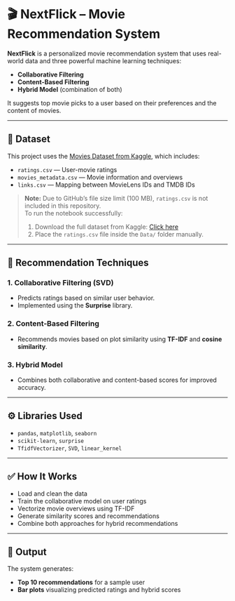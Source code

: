 # 🎬 NextFlick – Movie Recommendation System

**NextFlick** is a personalized movie recommendation system that uses real-world data and three powerful machine learning techniques:

- **Collaborative Filtering**
- **Content-Based Filtering**
- **Hybrid Model** (combination of both)

It suggests top movie picks to a user based on their preferences and the content of movies.

---

## 📁 Dataset

This project uses the [Movies Dataset from Kaggle](https://www.kaggle.com/datasets/rounakbanik/the-movies-dataset), which includes:

- `ratings.csv` — User-movie ratings  
- `movies_metadata.csv` — Movie information and overviews  
- `links.csv` — Mapping between MovieLens IDs and TMDB IDs  

> **Note:** Due to GitHub’s file size limit (100 MB), `ratings.csv` is not included in this repository.  
> To run the notebook successfully:
> 1. Download the full dataset from Kaggle: [Click here](https://www.kaggle.com/datasets/rounakbanik/the-movies-dataset)
> 2. Place the `ratings.csv` file inside the `Data/` folder manually.

---

## 🧠 Recommendation Techniques

### 1. Collaborative Filtering (SVD)
- Predicts ratings based on similar user behavior.
- Implemented using the **Surprise** library.

### 2. Content-Based Filtering
- Recommends movies based on plot similarity using **TF-IDF** and **cosine similarity**.

### 3. Hybrid Model
- Combines both collaborative and content-based scores for improved accuracy.

---

## ⚙️ Libraries Used

- `pandas`, `matplotlib`, `seaborn`  
- `scikit-learn`, `surprise`  
- `TfidfVectorizer`, `SVD`, `linear_kernel`

---

## ✅ How It Works

- Load and clean the data  
- Train the collaborative model on user ratings  
- Vectorize movie overviews using TF-IDF  
- Generate similarity scores and recommendations  
- Combine both approaches for hybrid recommendations

---

## 📌 Output

The system generates:
- **Top 10 recommendations** for a sample user
- **Bar plots** visualizing predicted ratings and hybrid scores

